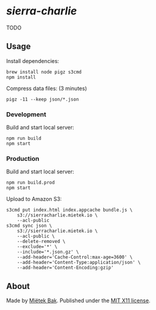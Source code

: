 _sierra-charlie_
================

TODO


Usage
-----

Install dependencies:

```
brew install node pigz s3cmd
npm install
```

Compress data files: (3 minutes)

```
pigz -11 --keep json/*.json
```


### Development

Build and start local server:

```
npm run build
npm start
```


### Production

Build and start local server:

```
npm run build.prod
npm start
```

Upload to Amazon S3:

```
s3cmd put index.html index.appcache bundle.js \
    s3://sierracharlie.mietek.io \
    --acl-public
s3cmd sync json \
    s3://sierracharlie.mietek.io \
    --acl-public \
    --delete-removed \
    --exclude='*' \
    --include='*.json.gz' \
    --add-header='Cache-Control:max-age=3600' \
    --add-header='Content-Type:application/json' \
    --add-header='Content-Encoding:gzip'
```


About
-----

Made by [Miëtek Bak](https://mietek.io/).  Published under the [MIT X11 license](LICENSE.md).
